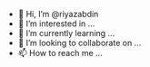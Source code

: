 - 👋 Hi, I’m @riyazabdin
- 👀 I’m interested in ...
- 🌱 I’m currently learning ...
- 💞️ I’m looking to collaborate on ...
- 📫 How to reach me ...

<!---
riyazabdin/riyazabdin is a ✨ special ✨ repository because its `README.md` (this file) appears on your GitHub profile.
You can click the Preview link to take a look at your changes.
--->
